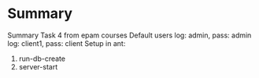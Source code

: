 # Summary
Summary Task 4 from epam courses
Default users
  log: admin, pass: admin
  log: client1, pass: client
Setup in ant:
  1. run-db-create
  2. server-start
